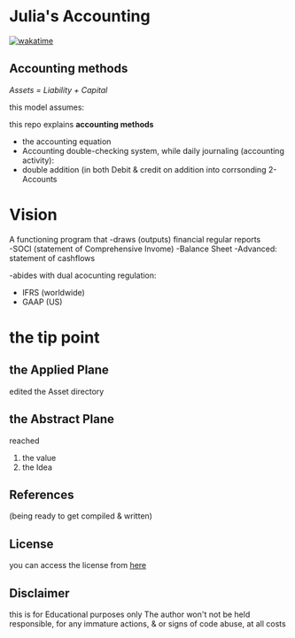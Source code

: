 
# Julia's Accounting
[![wakatime](https://wakatime.com/badge/user/e5f8f2ad-46c8-449c-9ccb-a1f10dfae801/project/b1919a10-df1b-4742-889b-a520ddb7a401.svg)](https://wakatime.com/badge/user/e5f8f2ad-46c8-449c-9ccb-a1f10dfae801/project/b1919a10-df1b-4742-889b-a520ddb7a401)
## Accounting methods

 _Assets = Liability + Capital_


this model assumes:

this repo explains **accounting methods**
- the accounting equation 
- Accounting double-checking system, while daily journaling (accounting activity):
- double addition (in both Debit & credit on  addition into corrsonding 2-Accounts


# Vision 

 A functioning program that 
-draws (outputs) financial regular reports  
-SOCI (statement of Comprehensive Invome)
-Balance Sheet 
-Advanced: statement of cashflows 


-abides with dual acocunting regulation:
- IFRS (worldwide)
- GAAP (US)

# the tip point 

## the Applied Plane
edited the Asset directory
## the Abstract Plane
reached
 1. the []()value 
 2. the Idea 
 
## References
(being ready to get compiled & written)


## License

you can access the license from [here](src/LICENSE.md)

## Disclaimer
this is for Educational purposes only
The author won't not be held responsible, for any immature actions, & or signs of code abuse, at all costs
